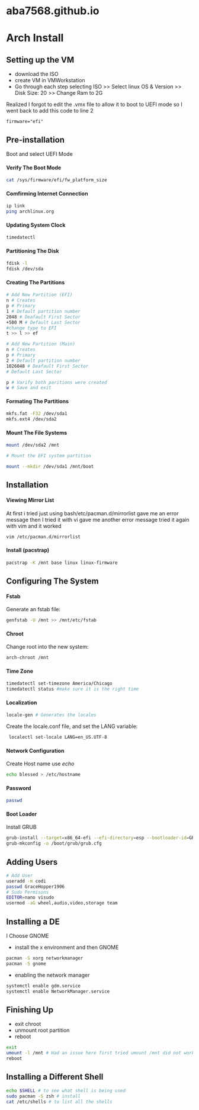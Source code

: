 
# aba7568.github.io
# Arch Install

## Setting up the VM

- download the ISO
- create VM in VMWorkstation 
- Go through each step selecting ISO >> Select linux OS & Version >> Disk Size: 20 >> Change Ram to 2G

Realized I forgot to edit the .vmx file to allow it to boot to UEFI mode so I went back to add this code to line 2 
```
firmware="efi"
```
## Pre-installation
Boot and select UEFI Mode

#### Verify The Boot Mode
``````bash
cat /sys/firmware/efi/fw_platform_size
``````

#### Comfirming Internet Connection 
``````bash
ip link
ping archlinux.org
``````

#### Updating System Clock 
``````bash
timedatectl
``````
#### Partitioning The Disk 
``````bash
fdisk -l 
fdisk /dev/sda
``````
#### Creating The Partitions
``````bash
# Add New Partition (EFI)
n # Creates 
p # Primary 
1 # Default partition number 
2048 # Deafault First Sector 
+500 M # Default Last Sector 
#change type to EFI
t >> l >> ef

# Add New Partition (Main)
n # Creates 
p # Primary 
2 # Default partition number 
1026048 # Deafault First Sector 
# Default Last Sector 

p # Varify both paritions were created
w # Save and exit 
``````
#### Formating The Partitions 
``````bash
mkfs.fat -F32 /dev/sda1       
mkfs.ext4 /dev/sda2 
``````

#### Mount The File Systems
``````bash
mount /dev/sda2 /mnt

# Mount the EFI system partition

mount --mkdir /dev/sda1 /mnt/boot
``````
## Installation 

#### Viewing Mirror List

At first i tried just using bash/etc/pacman.d/mirrorlist gave me an error message then I tried it with vi gave me another error message tried it again with vim and it worked
``````bash
vim /etc/pacman.d/mirrorlist
``````

#### Install (pacstrap)
``````bash
pacstrap -K /mnt base linux linux-firmware
``````

## Configuring The System
#### Fstab
Generate an fstab file:
`````` bash
genfstab -U /mnt >> /mnt/etc/fstab
``````

#### Chroot
Change root into the new system:
`````` bash
arch-chroot /mnt
``````

#### Time Zone 
``````bash
timedatectl set-timezone America/Chicago
timedatectl status #make sure it is the right time 
``````

#### Localization
``````bash
locale-gen # Generates the locales
``````
Create the locale.conf file, and set the LANG variable:
``````bash
 localectl set-locale LANG=en_US.UTF-8
``````

#### Network Configuration 
Create Host name use *echo*
``````bash
echo blessed > /etc/hostname
``````

#### Password
``````bash
passwd
``````

#### Boot Loader
Install GRUB
``````bash
grub-install --target=x86_64-efi --efi-directory=esp --bootloader-id=GRUB
grub-mkconfig -o /boot/grub/grub.cfg
``````
## Adding Users

``````bash
# Add User
useradd -m codi
passwd GraceHopper1906
# Sudo Permisons 
EDITOR=nano visudo
usermod -aG wheel,audio,video,storage team 
``````
## Installing a DE
I Choose GNOME 
- install the x environment and then GNOME
``````bash
pacman -S xorg networkmanager
pacman -S gnome
``````
- enabling the network manager 
``````bash
systemctl enable gdm.service
systemctl enable NetworkManager.service
``````

## Finishing Up
- exit chroot
- unmount root partition 
- reboot
``````bash
exit
umount -l /mnt # Had an issue here first tried umount /mnt did not work until i used -l
reboot
``````

## Installing a Different Shell
``````bash
echo $SHELL # to see what shell is being used 
sudo pacman -S zsh # install
cat /etc/shells # to list all the shells
``````
